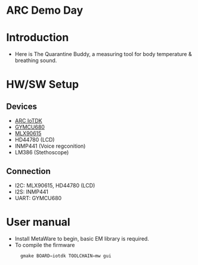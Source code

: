 # ARC Demo Day
# Introduction

* Here is The Quarantine Buddy, a measuring tool for body temperature & breathing sound.

# HW/SW Setup
## Devices
* [ARC IoTDK](https://embarc.org/embarc_osp/doc/build/html/board/iotdk.html)
* [GYMCU680](https://drive.google.com/open?id=1Q55L0tDwbszPV7ZY3uVGkPOP02z2hccC)
* [MLX90615](https://drive.google.com/open?id=1geWPibnqc0NhDlHxl0I-lTOQClOoQZ-Q)
* HD44780 (LCD)
* INMP441 (Voice regconition)
* LM386 (Stethoscope)
## Connection
* I2C: MLX90615, HD44780 (LCD)
* I2S: INMP441
* UART: GYMCU680

# User manual
* Install MetaWare to begin, basic EM library is required.
* To compile the firmware
  ```C
  	gmake BOARD=iotdk TOOLCHAIN=mw gui
  ```

